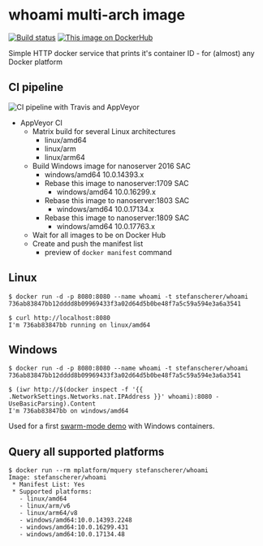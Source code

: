 # whoami multi-arch image

[![Build status](https://ci.appveyor.com/api/projects/status/bhma7tmx0eje73ao/branch/master?svg=true)](https://ci.appveyor.com/project/StefanScherer/whoami/branch/master)
[![This image on DockerHub](https://img.shields.io/docker/pulls/stefanscherer/whoami.svg)](https://hub.docker.com/r/stefanscherer/whoami/)

Simple HTTP docker service that prints it's container ID - for (almost) any Docker platform

## CI pipeline

![CI pipeline with Travis and AppVeyor](images/pipeline.png)

* AppVeyor CI
  * Matrix build for several Linux architectures
    * linux/amd64
    * linux/arm
    * linux/arm64
  * Build Windows image for nanoserver 2016 SAC
    * windows/amd64 10.0.14393.x
    * Rebase this image to nanoserver:1709 SAC
      * windows/amd64 10.0.16299.x
    * Rebase this image to nanoserver:1803 SAC
      * windows/amd64 10.0.17134.x
    * Rebase this image to nanoserver:1809 SAC
      * windows/amd64 10.0.17763.x
  * Wait for all images to be on Docker Hub
  * Create and push the manifest list
    * preview of `docker manifest` command

## Linux

    $ docker run -d -p 8080:8080 --name whoami -t stefanscherer/whoami
    736ab83847bb12dddd8b09969433f3a02d64d5b0be48f7a5c59a594e3a6a3541

    $ curl http://localhost:8080
    I'm 736ab83847bb running on linux/amd64

## Windows

    $ docker run -d -p 8080:8080 --name whoami -t stefanscherer/whoami
    736ab83847bb12dddd8b09969433f3a02d64d5b0be48f7a5c59a594e3a6a3541

    $ (iwr http://$(docker inspect -f '{{ .NetworkSettings.Networks.nat.IPAddress }}' whoami):8080 -UseBasicParsing).Content
    I'm 736ab83847bb on windows/amd64

Used for a first
[swarm-mode demo](https://github.com/StefanScherer/docker-windows-box/tree/master/swarm-mode)
with Windows containers.

## Query all supported platforms

```
$ docker run --rm mplatform/mquery stefanscherer/whoami
Image: stefanscherer/whoami
 * Manifest List: Yes
 * Supported platforms:
   - linux/amd64
   - linux/arm/v6
   - linux/arm64/v8
   - windows/amd64:10.0.14393.2248
   - windows/amd64:10.0.16299.431
   - windows/amd64:10.0.17134.48
```
